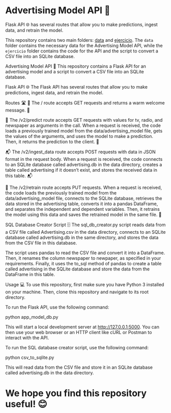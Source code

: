 
# Advertising Model API 🚀
Flask API 🌐 has several routes that allow you to make predictions, ingest data, and retrain the model.

This repository contains two main folders: [data](./data) and [ejercicio](./ejercicio). The `data` folder contains the necessary data for the Advertising Model API, while the `ejercicio` folder contains the code for the API and the script to convert a CSV file into an SQLite database.

Advertising Model API 🚀
This repository contains a Flask API for an advertising model and a script to convert a CSV file into an SQLite database.

Flask API 🌐
The Flask API has several routes that allow you to make predictions, ingest data, and retrain the model.

Routes 🛣️
🌈 The / route accepts GET requests and returns a warm welcome message. 🤗

🔮 The /v2/predict route accepts GET requests with values for tv, radio, and newspaper as arguments in the call. When a request is received, the code loads a previously trained model from the data/advertising_model file, gets the values of the arguments, and uses the model to make a prediction. Then, it returns the prediction to the client. 🔮

📬 The /v2/ingest_data route accepts POST requests with data in JSON format in the request body. When a request is received, the code connects to an SQLite database called advertising.db in the data directory, creates a table called advertising if it doesn’t exist, and stores the received data in this table. 📬

🔧 The /v2/retrain route accepts PUT requests. When a request is received, the code loads the previously trained model from the data/advertising_model file, connects to the SQLite database, retrieves the data stored in the advertising table, converts it into a pandas DataFrame, and separates the independent and dependent variables. Then, it retrains the model using this data and saves the retrained model in the same file. 🔧

SQL Database Creator Script 🗄️
The sql_db_creator.py script reads data from a CSV file called Advertising.csv in the data directory, connects to an SQLite database called advertising.db in the same directory, and stores the data from the CSV file in this database.

The script uses pandas to read the CSV file and convert it into a DataFrame. Then, it renames the column newspaper to newpaper, as specified in your requirements. Finally, it uses the to_sql method of pandas to create a table called advertising in the SQLite database and store the data from the DataFrame in this table.

Usage 💻
To use this repository, first make sure you have Python 3 installed on your machine. Then, clone this repository and navigate to its root directory.

To run the Flask API, use the following command:

python app_model_db.py

This will start a local development server at http://127.0.0.1:5000. You can then use your web browser or an HTTP client like cURL or Postman to interact with the API.

To run the SQL database creator script, use the following command:

python csv_to_sqlite.py

This will read data from the CSV file and store it in an SQLite database called advertising.db in the data directory.

# We hope you find this repository useful! 😊
